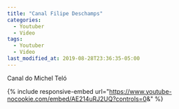 ```yaml
---
title: "Canal Filipe Deschamps"
categories:
  - Youtuber
  - Video
tags:
  - Youtuber
  - Video
last_modified_at: 2019-08-28T23:36:35-05:00
---
```


Canal do Michel Teló

{% include responsive-embed url="https://www.youtube-nocookie.com/embed/AE214uRJ2UQ?controls=0&amp;" %}


